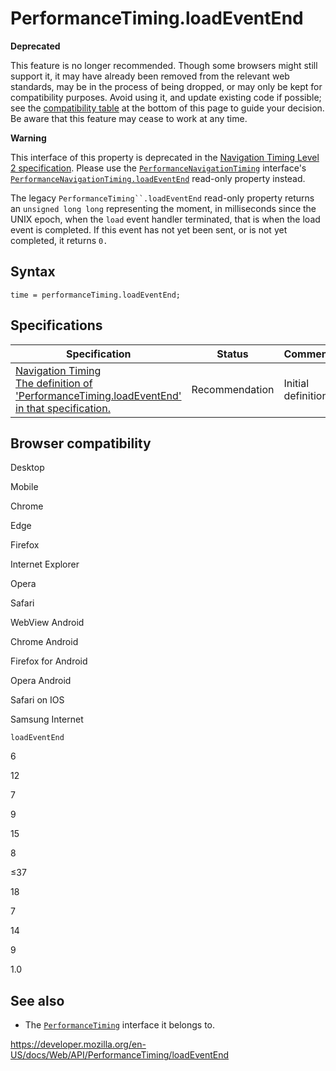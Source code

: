 # PerformanceTiming.loadEventEnd

**Deprecated**

This feature is no longer recommended. Though some browsers might still support it, it may have already been removed from the relevant web standards, may be in the process of being dropped, or may only be kept for compatibility purposes. Avoid using it, and update existing code if possible; see the [compatibility table](#browser_compatibility) at the bottom of this page to guide your decision. Be aware that this feature may cease to work at any time.

**Warning**

This interface of this property is deprecated in the [Navigation Timing Level 2 specification](https://w3c.github.io/navigation-timing/#obsolete). Please use the [`PerformanceNavigationTiming`](../performancenavigationtiming) interface's [`PerformanceNavigationTiming.loadEventEnd`](../performancenavigationtiming/loadeventend) read-only property instead.

The legacy ` PerformanceTiming``.loadEventEnd ` read-only property returns an `unsigned long long` representing the moment, in milliseconds since the UNIX epoch, when the `load` event handler terminated, that is when the load event is completed. If this event has not yet been sent, or is not yet completed, it returns `0.`

## Syntax

    time = performanceTiming.loadEventEnd;

## Specifications

<table><thead><tr class="header"><th>Specification</th><th>Status</th><th>Comment</th></tr></thead><tbody><tr class="odd"><td><a href="https://www.w3.org/TR/navigation-timing/#dom-performancetiming-loadedeventend">Navigation Timing<br />
<span class="small">The definition of 'PerformanceTiming.loadEventEnd' in that specification.</span></a></td><td><span class="spec-rec">Recommendation</span></td><td>Initial definition.</td></tr></tbody></table>

## Browser compatibility

Desktop

Mobile

Chrome

Edge

Firefox

Internet Explorer

Opera

Safari

WebView Android

Chrome Android

Firefox for Android

Opera Android

Safari on IOS

Samsung Internet

`loadEventEnd`

6

12

7

9

15

8

≤37

18

7

14

9

1.0

## See also

- The [`PerformanceTiming`](../performancetiming) interface it belongs to.

<a href="https://developer.mozilla.org/en-US/docs/Web/API/PerformanceTiming/loadEventEnd" class="_attribution-link">https://developer.mozilla.org/en-US/docs/Web/API/PerformanceTiming/loadEventEnd</a>
